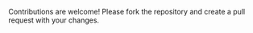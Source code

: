 Contributions are welcome! Please fork the repository and create a pull request with your changes.

